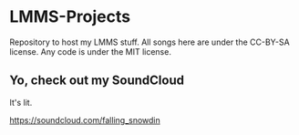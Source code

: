 # LMMS-Projects
Repository to host my LMMS stuff. All songs here are under the CC-BY-SA license. Any code is under the MIT license.

## Yo, check out my SoundCloud
It's lit.

https://soundcloud.com/falling_snowdin
